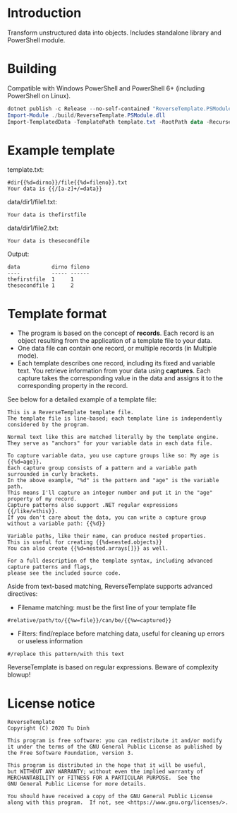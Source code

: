 # Introduction

Transform unstructured data into objects. Includes standalone library and PowerShell module.

# Building

Compatible with Windows PowerShell and PowerShell 6+ (including PowerShell on Linux).

```powershell
dotnet publish -c Release --no-self-contained "ReverseTemplate.PSModule/ReverseTemplate.PSModule.csproj" -o build
Import-Module ./build/ReverseTemplate.PSModule.dll
Import-TemplatedData -TemplatePath template.txt -RootPath data -Recurse
```

# Example template

template.txt:
```
#dir{{%d=dirno}}/file{{%d=fileno}}.txt
Your data is {{/[a-z]+/=data}}
```

data/dir1/file1.txt:
```
Your data is thefirstfile
```

data/dir1/file2.txt:
```
Your data is thesecondfile
```

Output:
```
data          dirno fileno
----          ----- ------
thefirstfile  1     1
thesecondfile 1     2
```

# Template format

* The program is based on the concept of **records**. Each record is an object resulting from the application of a template file to your data.
* One data file can contain one record, or multiple records (in Multiple mode).
* Each template describes one record, including its fixed and variable text. You retrieve information from your data using **captures**. Each capture takes the corresponding value in the data and assigns it to the corresponding property in the record.

See below for a detailed example of a template file:
```
This is a ReverseTemplate template file.
The template file is line-based; each template line is independently considered by the program.

Normal text like this are matched literally by the template engine.
They serve as "anchors" for your variable data in each data file.

To capture variable data, you use capture groups like so: My age is {{%d=age}}.
Each capture group consists of a pattern and a variable path surrounded in curly brackets.
In the above example, "%d" is the pattern and "age" is the variable path.
This means I'll capture an integer number and put it in the "age" property of my record.
Capture patterns also support .NET regular expressions {{/like/=this}}.
If you don't care about the data, you can write a capture group without a variable path: {{%d}}

Variable paths, like their name, can produce nested properties.
This is useful for creating {{%d=nested.objects}}
You can also create {{%d=nested.arrays[]}} as well.

For a full description of the template syntax, including advanced capture patterns and flags,
please see the included source code.
```

Aside from text-based matching, ReverseTemplate supports advanced directives:
* Filename matching: must be the first line of your template file
```
#relative/path/to/{{%w=file}}/can/be/{{%w=captured}}
```
* Filters: find/replace before matching data, useful for cleaning up errors or useless information
```
#/replace this pattern/with this text
```

ReverseTemplate is based on regular expressions. Beware of complexity blowup!

# License notice

```
ReverseTemplate
Copyright (C) 2020 Tu Dinh

This program is free software: you can redistribute it and/or modify
it under the terms of the GNU General Public License as published by
the Free Software Foundation, version 3.

This program is distributed in the hope that it will be useful,
but WITHOUT ANY WARRANTY; without even the implied warranty of
MERCHANTABILITY or FITNESS FOR A PARTICULAR PURPOSE.  See the
GNU General Public License for more details.

You should have received a copy of the GNU General Public License
along with this program.  If not, see <https://www.gnu.org/licenses/>.
```
